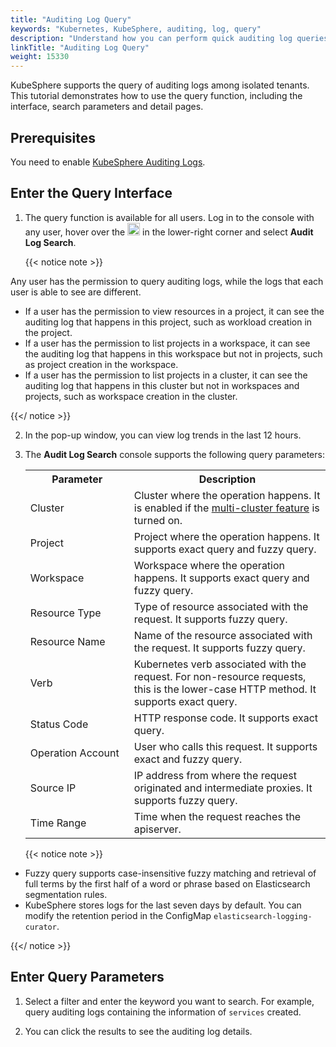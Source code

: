 ```yaml
---
title: "Auditing Log Query"
keywords: "Kubernetes, KubeSphere, auditing, log, query"
description: "Understand how you can perform quick auditing log queries to keep track of the latest auditing information of your cluster."
linkTitle: "Auditing Log Query"
weight: 15330
---
```


KubeSphere supports the query of auditing logs among isolated tenants. This tutorial demonstrates how to use the query function, including the interface, search parameters and detail pages.

## Prerequisites

You need to enable [KubeSphere Auditing Logs](../../../pluggable-components/auditing-logs/).

## Enter the Query Interface

1. The query function is available for all users. Log in to the console with any user, hover over the <img src="/images/docs/v3.3/toolbox/auditing-query/toolbox.png" width="20" /> in the lower-right corner and select **Audit Log Search**.

   {{< notice note >}} 

Any user has the permission to query auditing logs, while the logs that each user is able to see are different.

- If a user has the permission to view resources in a project, it can see the auditing log that happens in this project, such as workload creation in the project.
- If a user has the permission to list projects in a workspace, it can see the auditing log that happens in this workspace but not in projects, such as project creation in the workspace.
- If a user has the permission to list projects in a cluster, it can see the auditing log that happens in this cluster but not in workspaces and projects, such as workspace creation in the cluster.

{{</ notice >}} 

2. In the pop-up window, you can view log trends in the last 12 hours. 

3. The **Audit Log Search** console supports the following query parameters:

   <table>
     <tbody>
       <tr>
         <th width='150'>Parameter</th>
         <th>Description</th>
       </tr>
       <tr>
         <td>Cluster</td>
         <td>Cluster where the operation happens. It is enabled if the <a href="../../../multicluster-management/"> multi-cluster feature</a> is turned on.</td>
         </tr>
       <tr>
         <td>Project</td>
         <td>Project where the operation happens. It supports exact query and fuzzy query.</td>
       </tr>
       <tr>
         <td>Workspace</td>
         <td>Workspace where the operation happens. It supports exact query and fuzzy query.</td>
       </tr>
       <tr>
         <td>Resource Type</td>
         <td>Type of resource associated with the request. It supports fuzzy query.</td>
       </tr>
       <tr>
         <td>Resource Name</td>
         <td>Name of the resource associated with the request. It supports fuzzy query.</td>
       </tr><tr>
         <td>Verb</td>
         <td>Kubernetes verb associated with the request. For non-resource requests, this is the lower-case HTTP method. It supports exact query.</td>
       </tr><tr>
         <td>Status Code</td>
         <td>HTTP response code. It supports exact query.</td>
       </tr><tr>
         <td>Operation Account</td>
         <td>User who calls this request. It supports exact and fuzzy query.</td>
       </tr><tr>
         <td>Source IP</td>
         <td>IP address from where the request originated and intermediate proxies. It supports fuzzy query.</td>
       </tr><tr>
         <td>Time Range</td>
         <td>Time when the request reaches the apiserver.</td>
       </tr>
   </table>
   
   {{< notice note >}} 

- Fuzzy query supports case-insensitive fuzzy matching and retrieval of full terms by the first half of a word or phrase based on Elasticsearch segmentation rules.
- KubeSphere stores logs for the last seven days by default. You can modify the retention period in the ConfigMap `elasticsearch-logging-curator`.

{{</ notice >}} 

## Enter Query Parameters

1. Select a filter and enter the keyword you want to search. For example, query auditing logs containing the information of `services` created.

2. You can click the results to see the auditing log details.